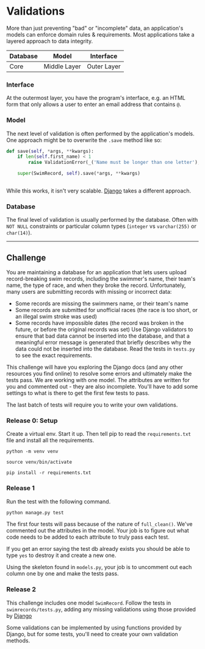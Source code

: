 # Validations

More than just preventing "bad" or "incomplete" data, an application's models can enforce domain rules & requirements. Most applications take a layered approach to data integrity.

| Database | Model        | Interface   |
|----------|--------------|-------------|
| Core     | Middle Layer | Outer Layer |


### Interface
At the outermost layer, you have the program's interface, e.g. an HTML form that only allows a user to enter an email address that contains `@`.

### Model
The next level of validation is often performed by the application's models. One approach might be to overwrite the `.save` method like so:

```Python
def save(self, *args, **kwargs):
    if len(self.first_name) < 1
        raise ValidationError(_('Name must be longer than one letter'), code='invalid')

    super(SwimRecord, self).save(*args, **kwargs)
   
```

While this works, it isn't very scalable. [Django](https://docs.djangoproject.com/en/3.0/ref/validators/) takes a different approach. 

### Database
The final level of validation is usually performed by the database. Often with `NOT NULL` constraints or particular column types (`integer` vs `varchar(255)` or `char(14)`).

-----
## Challenge
You are maintaining a database for an application that lets users upload record-breaking swim records, including the swimmer's name, their team's name, the type of race, and when they broke the record. Unfortunately, many users are submitting records with missing or incorrect data:
- Some records are missing the swimmers name, or their team's name
- Some records are submitted for unofficial races (the race is too short, or an illegal swim stroke was used)
- Some records have impossible dates (the record was broken in the future, or before the original records was set)
Use Django validators to ensure that bad data cannot be inserted into the database, and that a meaningful error message is generated that briefly describes why the data could not be inserted into the database. Read the tests in `tests.py` to see the exact requirements.


This challenge will have you exploring the Django docs (and any other resources you find online) to resolve some errors and ultimately make the tests pass. We are working with one model. The attributes are written for you and commented out - they are also incomplete. You'll have to add some settings to what is there to get the first few tests to pass.

The last batch of tests will require you to write your own validations. 

### Release 0: Setup
Create a virtual env. Start it up. Then tell pip to read the `requirements.txt` file and install all the requirements. 

```
python -m venv venv 

source venv/bin/activate

pip install -r requirements.txt
```

### Release 1
Run the test with the following command. 
```bash
python manage.py test
```

The first four tests will pass because of the nature of `full_clean()`. We've commented out the attributes in the model. Your job is to figure out what code needs to be added to each attribute to truly pass each test.

If you get an error saying the test db already exists you should be able to type `yes` to destroy it and create a new one.

Using the skeleton found in `models.py`, your job is to uncomment out each column one by one and make the tests pass.

### Release 2
This challenge includes one model `SwimRecord`. Follow the tests in `swimrecords/tests.py`, adding any missing validations using those provided by [Django](https://docs.djangoproject.com/en/2.1/ref/validators/)

Some validations can be implemented by using functions provided by Django, but for some tests, you'll need to create your own validation methods.
